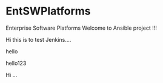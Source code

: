 # EntSWPlatforms
Enterprise Software Platforms
Welcome to Ansible project !!!

Hi this is to test Jenkins....

hello

hello123


Hi ...
